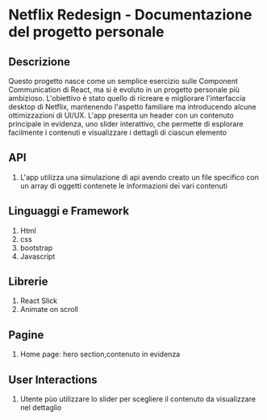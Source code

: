 # Netflix Redesign - Documentazione del progetto personale

## Descrizione
Questo progetto nasce come un semplice esercizio sulle Component Communication di React, ma si è evoluto in un progetto personale più ambizioso. L'obiettivo è stato quello di ricreare e migliorare l'interfaccia desktop di Netflix, mantenendo l'aspetto familiare ma introducendo alcune ottimizzazioni di UI/UX. L'app presenta un header con un contenuto principale in evidenza, uno slider interattivo, che permette di esplorare facilmente i contenuti e visualizzare i dettagli di ciascun elemento

## API
1. L'app utilizza una simulazione di api avendo creato un file specifico con un array di oggetti contenete le informazioni dei vari contenuti

## Linguaggi e Framework
1. Html
2. css
3. bootstrap
4. Javascript

## Librerie
1. React Slick
2. Animate on scroll

## Pagine
1. Home page: hero section,contenuto in evidenza
 
## User Interactions
1. Utente pùo utilizzare lo slider per scegliere il contenuto da visualizzare nel dettaglio
